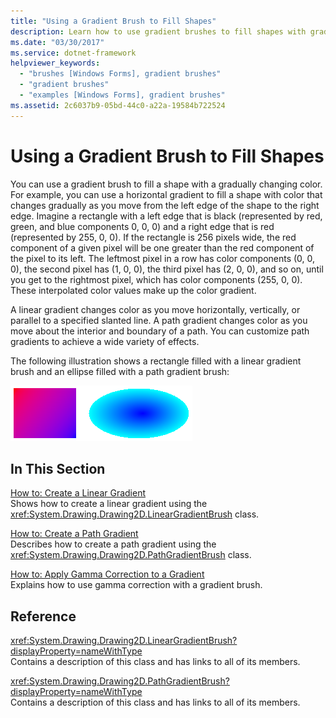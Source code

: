 ```yaml
---
title: "Using a Gradient Brush to Fill Shapes"
description: Learn how to use gradient brushes to fill shapes with gradually changing colors in GDI+ with a selection of topics and tutorials.
ms.date: "03/30/2017"
ms.service: dotnet-framework
helpviewer_keywords: 
  - "brushes [Windows Forms], gradient brushes"
  - "gradient brushes"
  - "examples [Windows Forms], gradient brushes"
ms.assetid: 2c6037b9-05bd-44c0-a22a-19584b722524
---
```

# Using a Gradient Brush to Fill Shapes

You can use a gradient brush to fill a shape with a gradually changing color. For example, you can use a horizontal gradient to fill a shape with color that changes gradually as you move from the left edge of the shape to the right edge. Imagine a rectangle with a left edge that is black (represented by red, green, and blue components 0, 0, 0) and a right edge that is red (represented by 255, 0, 0). If the rectangle is 256 pixels wide, the red component of a given pixel will be one greater than the red component of the pixel to its left. The leftmost pixel in a row has color components (0, 0, 0), the second pixel has (1, 0, 0), the third pixel has (2, 0, 0), and so on, until you get to the rightmost pixel, which has color components (255, 0, 0). These interpolated color values make up the color gradient.  
  
A linear gradient changes color as you move horizontally, vertically, or parallel to a specified slanted line. A path gradient changes color as you move about the interior and boundary of a path. You can customize path gradients to achieve a wide variety of effects.  
  
The following illustration shows a rectangle filled with a linear gradient brush and an ellipse filled with a path gradient brush:  
  
![A rectangle filled with a gradient brush with an ellipse.](./media/using-a-gradient-brush-to-fill-shapes/rectangle-ellipse-gradient-brush.png)  
  
## In This Section  

[How to: Create a Linear Gradient](how-to-create-a-linear-gradient.md)  
Shows how to create a linear gradient using the <xref:System.Drawing.Drawing2D.LinearGradientBrush> class.  
  
[How to: Create a Path Gradient](how-to-create-a-path-gradient.md)  
Describes how to create a path gradient using the <xref:System.Drawing.Drawing2D.PathGradientBrush> class.  
  
[How to: Apply Gamma Correction to a Gradient](how-to-apply-gamma-correction-to-a-gradient.md)  
Explains how to use gamma correction with a gradient brush.  
  
## Reference  

<xref:System.Drawing.Drawing2D.LinearGradientBrush?displayProperty=nameWithType>  
Contains a description of this class and has links to all of its members.  
  
<xref:System.Drawing.Drawing2D.PathGradientBrush?displayProperty=nameWithType>  
Contains a description of this class and has links to all of its members.
